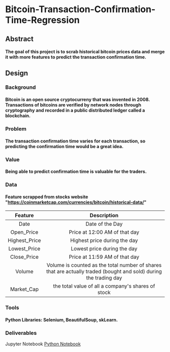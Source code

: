 # Bitcoin-Transaction-Confirmation-Time-Regression
## Abstract 
#### The goal of this project is to scrab historical bitcoin prices data and merge it with more features to predict the transaction confirmation time.

## Design 
### Background 
#### Bitcoin is an open source cryptocurreny that was invented in 2008. Transactions of bitcoins are verified by network nodes through cryptography and recorded in a public distributed ledger called a blockchain.
### Problem
#### The transaction confirmation time varies for each transaction, so predicting the confirmation time would be a great idea.
### Value
#### Being able to predict confirmation time is valuable for the traders. 

### Data
#### Feature scrapped from stocks website "https://coinmarketcap.com/currencies/bitcoin/historical-data/"

|  Feature  | Description    |
| :----------:  | :----------: | 
|  Date| Date of the Day  | 
|  Open_Price | Price at 12:00 AM of that day  | 
|  Highest_Price | Highest price during the day  | 
|  Lowest_Price | Lowest price during the day  | 
|  Close_Price | Price at 11:59 AM of that day  | 
|  Volume | Volume is counted as the total number of shares that are actually traded (bought and sold) during the trading day  | 
|  Market_Cap | the total value of all a company's shares of stock  | 


### Tools 
#### Python Libraries: Selenium, BeautifulSoup, skLearn.

### Deliverables
Jupyter Notebook
<a href="https://github.com/RaghadAlkhudhair/Bitcoin-Transaction-Confirmation-Time-Regression/blob/main/Bitcoin_Regression.ipynb" > Python Notebook </a>
